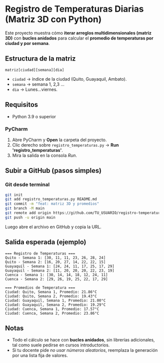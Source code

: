 # Registro de Temperaturas Diarias (Matriz 3D con Python)

Este proyecto muestra cómo **iterar arreglos multidimensionales (matriz 3D)** con **bucles anidados** para calcular el **promedio de temperaturas por ciudad y por semana**.

## Estructura de la matriz
`matriz[ciudad][semana][dia]`

- `ciudad` → índice de la ciudad (Quito, Guayaquil, Ambato).
- `semana` → semana 1, 2,3 ...
- `dia` → Lunes...viernes.

## Requisitos
- Python 3.9 o superior 


###  PyCharm
1. Abre PyCharm y **Open** la carpeta del proyecto.
2. Clic derecho sobre `registro_temperaturas.py` → **Run 'registro_temperaturas'**.
3. Mira la salida en la consola *Run*.


## Subir a GitHub (pasos simples)

### Git desde terminal
```bash
git init
git add registro_temperaturas.py README.md
git commit -m "feat: matriz 3D y promedios"
git branch -M main
git remote add origin https://github.com/TU_USUARIO/registro-temperaturas.git
git push -u origin main
```
Luego abre el archivo en GitHub y copia la URL.

## Salida esperada (ejemplo)
```
=== Registro de Temperaturas ===
Quito - Semana 1: [30, 11, 11, 23, 26, 28, 24]
Quito - Semana 2: [16, 20, 27, 14, 22, 22, 15]
Guayaquil - Semana 1: [24, 24, 11, 17, 25, 17, 29]
Guayaquil - Semana 2: [11, 20, 20, 20, 22, 23, 19]
Cuenca - Semana 1: [30, 14, 14, 18, 12, 24, 11]
Cuenca - Semana 2: [29, 26, 19, 25, 22, 17, 29]

=== Promedios de Temperatura ===
Ciudad: Quito, Semana 1, Promedio: 21.86°C
Ciudad: Quito, Semana 2, Promedio: 19.43°C
Ciudad: Guayaquil, Semana 1, Promedio: 21.00°C
Ciudad: Guayaquil, Semana 2, Promedio: 19.29°C
Ciudad: Cuenca, Semana 1, Promedio: 17.57°C
Ciudad: Cuenca, Semana 2, Promedio: 23.86°C
```

## Notas
- Todo el cálculo se hace con **bucles anidados**, sin librerías adicionales, tal como suele pedirse en cursos introductorios.
- Si tu docente pide *no usar números aleatorios*, reemplaza la generación por una lista fija de valores.
